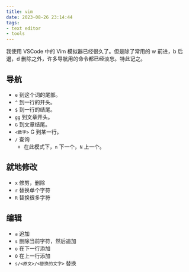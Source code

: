 ```yaml
---
title: vim
date: 2023-08-26 23:14:44
tags:
- text editor
- tools
---
```


我使用 VSCode 中的 Vim 模拟器已经很久了。但是除了常用的 w 前进，b 后退，d 删除之外，许多导航用的命令都已经淡忘。特此记之。

## 导航

- `e` 到这个词的尾部。
- `^` 到一行的开头。
- `$` 到一行的结尾。
- `gg` 到文章开头。
- `G` 到文章结尾。
- `<数字>` G 到某一行。
- `/` 查询
    - 在此模式下，`n` 下一个，`N` 上一个。

## 就地修改

- `x` 修剪，删除
- `r` 替换单个字符
- `R` 替换很多字符

## 编辑

- `a` 追加
- `s` 删除当前字符，然后追加
- `o` 在下一行添加
- `O` 在上一行添加
- `s/<原文>/<替换的文字>` 替换
